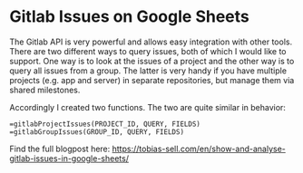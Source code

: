 # Gitlab Issues on Google Sheets

The Gitlab API is very powerful and allows easy integration with other tools. There are two different ways to query issues, both of which I would like to support. One way is to look at the issues of a project and the other way is to query all issues from a group. The latter is very handy if you have multiple projects (e.g. app and server) in separate repositories, but manage them via shared milestones.

Accordingly I created two functions. The two are quite similar in behavior:

```
=gitlabProjectIssues(PROJECT_ID, QUERY, FIELDS)
=gitlabGroupIssues(GROUP_ID, QUERY, FIELDS)
```


Find the full blogpost here:
https://tobias-sell.com/en/show-and-analyse-gitlab-issues-in-google-sheets/